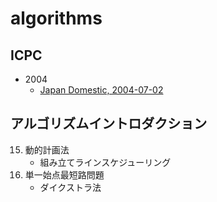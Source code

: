 algorithms
==========

ICPC
----------

* 2004
    * [Japan Domestic, 2004-07-02](http://www.ehime-u.ac.jp/ICPC/problems/domestic/d2004/)

アルゴリズムイントロダクション
------------------------------

15. 動的計画法
    * 組み立てラインスケジューリング
24. 単一始点最短路問題
    * ダイクストラ法

